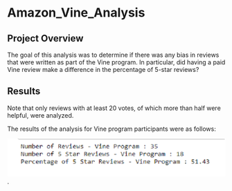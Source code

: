# Amazon_Vine_Analysis

## Project Overview
The goal of this analysis was to determine if there was any bias in reviews that were written as part of the Vine program. In particular, did having a paid Vine review make a difference in the percentage of 5-star reviews? 

## Results
Note that only reviews with at least 20 votes, of which more than half were helpful, were analyzed. 

The results of the analysis for Vine program participants were as follows:   

![vine_reviews](/vine_reviews.png).



